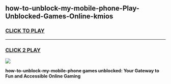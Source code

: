 
## how-to-unblock-my-mobile-phone-Play-Unblocked-Games-Online-kmios
<h3>
<a href="https://premium76.site?title=how-to-unblock-my-mobile-phone&ref=25A">CLICK TO PLAY</a></h3>
<hr>

<h3>
<a href="https://premium76.site?title=how-to-unblock-my-mobile-phone&ref=25A">CLICK 2 PLAY</a>
  
</h3>

<a href="https://premium76.site?title=how-to-unblock-my-mobile-phone&ref=25A"><img src="https://clearcache.store/games.png"></a>


**how-to-unblock-my-mobile-phone games unblocked: Your Gateway to Fun and Accessible Online Gaming**
